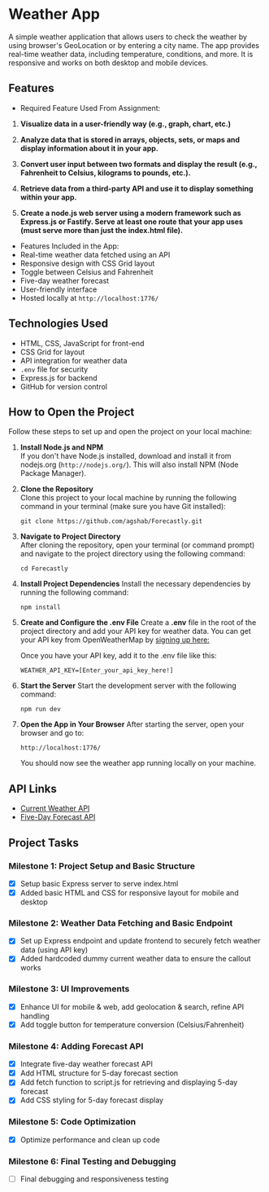 # Weather App

A simple weather application that allows users to check the weather by using browser's GeoLocation or by entering a city name. The app provides real-time weather data, including temperature, conditions, and more. It is responsive and works on both desktop and mobile devices.

## Features

- Required Feature Used From Assignment:

1. **Visualize data in a user-friendly way (e.g., graph, chart, etc.)**

2. **Analyze data that is stored in arrays, objects, sets, or maps and display information about it in your app.**

3. **Convert user input between two formats and display the result (e.g., Fahrenheit to Celsius, kilograms to pounds, etc.).**

4. **Retrieve data from a third-party API and use it to display something within your app.**

5. **Create a node.js web server using a modern framework such as Express.js or Fastify. Serve at least one route that your app uses (must serve more than just the index.html file).**

- Features Included in the App:
- Real-time weather data fetched using an API
- Responsive design with CSS Grid layout
- Toggle between Celsius and Fahrenheit
- Five-day weather forecast
- User-friendly interface
- Hosted locally at `http://localhost:1776/`

## Technologies Used

- HTML, CSS, JavaScript for front-end
- CSS Grid for layout
- API integration for weather data
- `.env` file for security
- Express.js for backend
- GitHub for version control

## How to Open the Project

Follow these steps to set up and open the project on your local machine:

1.  **Install Node.js and NPM**  
    If you don't have Node.js installed, download and install it from nodejs.org (`http://nodejs.org/`). This will also install NPM (Node Package Manager).

2.  **Clone the Repository**  
    Clone this project to your local machine by running the following command in your terminal (make sure you have Git installed):

    `git clone https://github.com/agshab/Forecastly.git`

3.  **Navigate to Project Directory**  
    After cloning the repository, open your terminal (or command prompt) and navigate to the project directory using the following command:

    `cd Forecastly`

4.  **Install Project Dependencies**
    Install the necessary dependencies by running the following command:

    `npm install`

5.  **Create and Configure the .env File**
    Create a **.env** file in the root of the project directory and add your API key for weather data. You can get your API key from OpenWeatherMap by [signing up here:](https://home.openweathermap.org/users/sign_up)

    Once you have your API key, add it to the .env file like this:

    `WEATHER_API_KEY=[Enter_your_api_key_here!]`

6.  **Start the Server**
    Start the development server with the following command:

    `npm run dev`

7.  **Open the App in Your Browser**
    After starting the server, open your browser and go to:

    `http://localhost:1776/`

    You should now see the weather app running locally on your machine.

## API Links

- [Current Weather API](https://openweathermap.org/current)
- [Five-Day Forecast API](https://openweathermap.org/forecast5)

## Project Tasks

### Milestone 1: Project Setup and Basic Structure

- [x] Setup basic Express server to serve index.html
- [x] Added basic HTML and CSS for responsive layout for mobile and desktop

### Milestone 2: Weather Data Fetching and Basic Endpoint

- [x] Set up Express endpoint and update frontend to securely fetch weather data (using API key)
- [x] Added hardcoded dummy current weather data to ensure the callout works

### Milestone 3: UI Improvements

- [x] Enhance UI for mobile & web, add geolocation & search, refine API handling
- [x] Add toggle button for temperature conversion (Celsius/Fahrenheit)

### Milestone 4: Adding Forecast API

- [x] Integrate five-day weather forecast API
- [x] Add HTML structure for 5-day forecast section
- [x] Add fetch function to script.js for retrieving and displaying 5-day forecast
- [x] Add CSS styling for 5-day forecast display

### Milestone 5: Code Optimization

- [x] Optimize performance and clean up code

### Milestone 6: Final Testing and Debugging

- [ ] Final debugging and responsiveness testing
